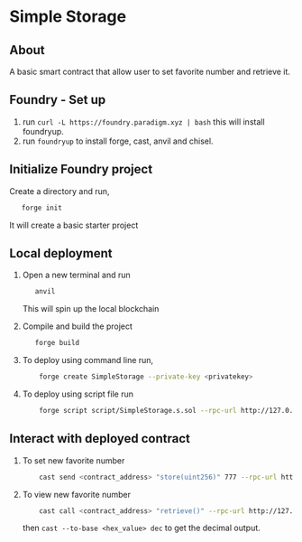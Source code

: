 # Simple Storage
## About
A basic smart contract that allow user to set favorite number and retrieve it.

## Foundry - Set up
1. run `curl -L https://foundry.paradigm.xyz | bash` this will install foundryup.
2. run `foundryup` to install forge, cast, anvil and chisel.

## Initialize Foundry project
  Create a directory and run,
  ```bash
     forge init
  ```
  It will create a basic starter project
  
## Local deployment
1. Open a new terminal and run 
    ```bash
       anvil
    ```
    This will spin up the local blockchain
    
2. Compile and build the project
    ```bash
       forge build
    ```
3. To deploy using command line run,
    ```bash
        forge create SimpleStorage --private-key <privatekey>
    ```
4. To deploy using script file run
    ```bash
        forge script script/SimpleStorage.s.sol --rpc-url http://127.0.0.1:7545 --private-key <privatekey> --broadcast
    ```
## Interact with deployed contract
1. To set new favorite number
    ```bash
        cast send <contract_address> "store(uint256)" 777 --rpc-url http://127.0.0.1:7545 --private-key <private_key>
    ```
2. To view new favorite number
    ```bash
        cast call <contract_address> "retrieve()" --rpc-url http://127.0.0.1:7545
    ```
    then `cast --to-base <hex_value> dec` to get the decimal output.
